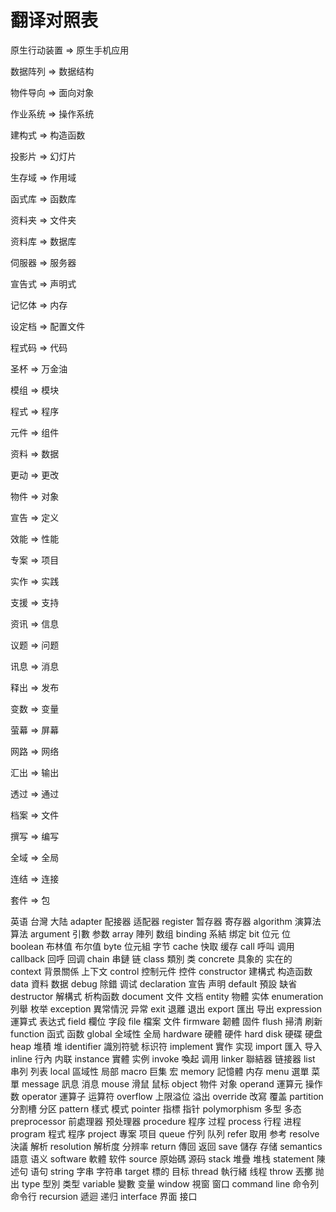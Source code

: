 # 翻译对照表

原生行动装置 => 原生手机应用

数据阵列 => 数据结构

物件导向 => 面向对象

作业系统 => 操作系统

建构式 => 构造函数

投影片 => 幻灯片

生存域 => 作用域

函式库 => 函数库

资料夹 => 文件夹

资料库 => 数据库

伺服器 => 服务器

宣告式 => 声明式

记忆体 => 内存

设定档 => 配置文件

程式码 => 代码

圣杯 => 万金油

模组 => 模块

程式 => 程序

元件 => 组件

资料 => 数据

更动 => 更改

物件 => 对象

宣告 => 定义

效能 => 性能

专案 => 项目

实作 => 实践

支援 => 支持

资讯 => 信息

议题 => 问题

讯息 => 消息

释出 => 发布

变数 => 变量

萤幕 => 屏幕

网路 => 网络

汇出 => 输出

透过 => 通过

档案 => 文件

撰写 => 编写

全域 => 全局

连结 => 连接

套件 => 包

英语	台灣	大陆
adapter	配接器	适配器
register	暂存器	寄存器
algorithm	演算法	算法
argument	引數	参数
array	陣列	数组
binding	系結	绑定
bit	位元	位
boolean	布林值	布尔值
byte	位元組	字节
cache	快取	缓存
call	呼叫	调用
callback	回呼	回调
chain	串鏈	链
class	類別	类
concrete	具象的	实在的
context	背景關係	上下文
control	控制元件	控件
constructor	建構式	构造函数
data	資料	数据
debug	除錯	调试
declaration	宣告	声明
default	預設	缺省
destructor	解構式	析构函数
document	文件	文档
entity	物體	实体
enumeration	列舉	枚举
exception	異常情況	异常
exit	退離	退出
export	匯出	导出
expression	運算式	表达式
field	欄位	字段
file	檔案	文件
firmware	韌體	固件
flush	掃清	刷新
function	函式	函数
global	全域性	全局
hardware	硬體	硬件
hard disk	硬碟	硬盘
heap	堆積	堆
identifier	識別符號	标识符
implement	實作	实现
import	匯入	导入
inline	行內	内联
instance	實體	实例
invoke	喚起	调用
linker	聯結器	链接器
list	串列	列表
local	區域性	局部
macro	巨集	宏
memory	記憶體	内存
menu	選單	菜單
message	訊息	消息
mouse	滑鼠	鼠标
object	物件	对象
operand	運算元	操作数
operator	運算子	运算符
overflow	上限溢位	溢出
override	改寫	覆盖
partition	分割槽	分区
pattern	樣式	模式
pointer	指標	指针
polymorphism	多型	多态
preprocessor	前處理器	预处理器
procedure	程序	过程
process	行程	进程
program	程式	程序
project	專案	项目
queue	佇列	队列
refer	取用	参考
resolve	決議	解析
resolution	解析度	分辨率
return	傳回	返回
save	儲存	存储
semantics	語意	语义
software	軟體	软件
source	原始碼	源码
stack	堆疊	堆栈
statement	陳述句	语句
string	字串	字符串
target	標的	目标
thread	執行緒	线程
throw	丟擲	抛出
type	型別	类型
variable	變數	变量
window	視窗	窗口
command line	命令列	命令行
recursion	遞迴	递归
interface	界面	接口
